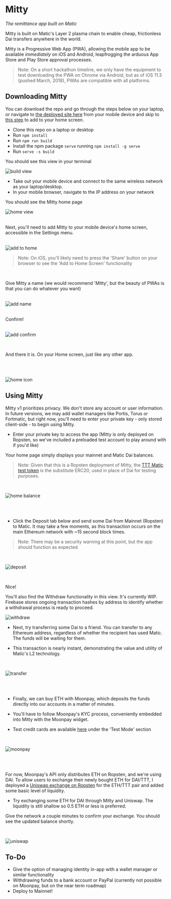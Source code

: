 # Mitty 
*The remittance app built on Matic*

Mitty is built on Matic's Layer 2 plasma chain to enable cheap, frictionless Dai transfers anywhere in the world. 

Mitty is a Progressive Web App (PWA), allowing the mobile app to be available *immediately* on iOS and Android, leapfrogging the arduous App Store and Play Store approval processes. 

>Note: On a short hackathon timeline, we only have the equipment to test downloading the PWA on Chrome via Android, but as of iOS 11.3 (pushed March, 2018), PWAs are compatible with all platforms.

## Downloading Mitty

You can download the repo and go through the steps below on your laptop, or navigate to [the deployed site here](https://mitty-app.now.sh/) from your mobile device and skip to [this step](#skip-step) to add to your home screen.

* Clone this repo on a laptop or desktop
* Run ```npm install``` 
* Run ```npm run build```
* Install the npm package ```serve``` running ```npm install -g serve``` 
* Run ```serve -s build```

You should see this view in your terminal

![build view](./src/assets/servebuildview.png)

* Take out your mobile device and connect to the same wireless network as your laptop/desktop.
* In your mobile browser, navigate to the IP address on your network

You should see the Mitty home page
<br/>

![home view](./src/assets/home.jpg)

<div id="skip-step"/>
<br/>
Next, you'll need to add Mitty to your mobile device's home screen, accessible in the Settings menu.

<br/>
<br/>

![add to home](./src/assets/addtohomescreen.jpg)

> Note: On iOS, you'll likely need to press the 'Share' button on your browser to see the 'Add to Home Screen' functionality

<br/>

Give Mitty a name (we would recommend 'Mitty', but the beauty of PWAs is that you can do whatever you want)
<br/>
<br/>

![add name](./src/assets/addname.jpg)

<br/>
Confirm!
<br/>
<br/>

![add confirm](./src/assets/addconfirm.jpg)

<br/>

And there it is. On your Home screen, just like any other app.

<br/>
<br/>

![home icon](./src/assets/icononhome.jpg)


## Using Mitty

Mitty v1 prioritizes privacy. We don't store any account or user information. In future versions, we may add wallet managers like Portis, Torus or Fortmatic, but right now, you'll need to enter your private key - only stored client-side - to begin using Mitty.

* Enter your private key to access the app (Mitty is only deployed on Ropsten, so we've included a preloaded test account to play around with if you'd like)

Your home page simply displays your mainnet and Matic Dai balances.
> Note: Given that this is a Ropsten deployment of Mitty, the [TTT Matic test token](https://ropsten.etherscan.io/token/0x70459e550254B9D3520a56eE95b78Ee4f2dbd846) is the substitute ERC20, used in place of Dai for testing purposes.

<br/>

![home balance](./src/assets/homebalance.jpg)

<br/>
<br/>

* Click the Deposit tab below and send some Dai from Mainnet (Ropsten) to Matic. It may take a few moments, as this transaction occurs on the main Ethereum network with ~15 second block times.
> Note: There may be a security warning at this point, but the app should function as expected

<br/>

![deposit](./src/assets/deposit.jpg)

<br/>

Nice!

You'll also find the Withdraw functionality in this view. It's currently WIP.
Firebase stores ongoing transaction hashes by address to identify whether a withdrawal process is ready to proceed.
<br/>

![withdraw](./src/assets/withdrawandexit.png)

* Next, try transferring some Dai to a friend. You can transfer to any Ethereum address, regardless of whether the recipient has used Matic. The funds will be waiting for them.

* This transaction is nearly instant, demonstrating the value and utility of Matic's L2 technology.

<br/>

![transfer](./src/assets/transfer.jpg)

<br/>
<br/>

* Finally, we can buy ETH with Moonpay, which deposits the funds directly into our accounts in a matter of minutes.

* You'll have to follow Moonpay's KYC process, conveniently embedded into Mitty with the Moonpay widget.

* Test credit cards are available [here](https://www.moonpay.io/api_reference/v2/) under the 'Test Mode' section

<br/>

![moonpay](./src/assets/moonpay.jpg)

<br/>
<br/>

For now, Moonpay's API only distributes ETH on Ropsten, and we're using DAI. To allow users to exchange their newly bought ETH for DAI/TTT, I deployed a [Uniswap exchange on Ropsten](https://ropsten.etherscan.io/address/0xc4659c4dd66d1175d8b3c53b195911ad493bb2eb) for the ETH/TTT pair and added some basic level of liquidity. 

* Try exchanging some ETH for DAI through Mitty and Uniswap. The liquidity is still shallow so 0.5 ETH or less is preferred.

Give the network a couple minutes to confirm your exchange. You should see the updated balance shortly.

<br/>

![uniswap](./src/assets/exchangeuniswap.jpg)


## To-Do

* Give the option of managing identity in-app with a wallet manager or similar functionality
* Withdrawing funds to a bank account or PayPal (currently not possible on Moonpay, but on the near term roadmap)
* Deploy to Mainnet!
